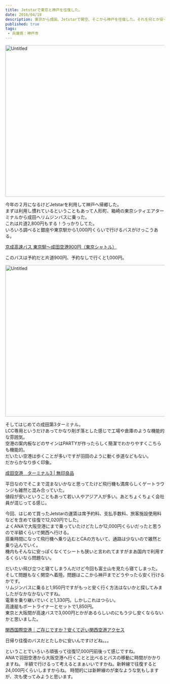 ```yaml
---
title: Jetstarで東京と神戸を往復した。
date: 2016/04/18
description: 東京から成田、Jetstarで関空、そこから神戸を往復した。それを何とか安くする方法。
published: true
tags: 
 - 兵庫県：神戸市
---
```


<a data-flickr-embed="true"  href="https://www.flickr.com/photos/shigeki_takeguchi/24178068794/in/dateposted-public/" title="Untitled"><img src="https://farm2.staticflickr.com/1558/24178068794_47612f6e42_z.jpg" width="640" height="480" alt="Untitled"></a><script async src="//embedr.flickr.com/assets/client-code.js" charset="utf-8"></script>

今年の２月になるけどJetstarを利用して神戸へ帰郷した。  
まずは利用し慣れているということもあって人形町、箱崎の東京シティエアターミナルから成田へリムジンバスに乗った。  
これは片道2,800円もする！うっかりしてた。  
いろいろ調べると銀座や東京駅から1,000円くらいで行けるバスがけっこうある。

<!-- more -->

[京成高速バス 東京駅～成田空港900円（東京シャトル）](https://www.keiseibus.co.jp/kousoku/nrt16.html)

このバスは予約だと片道900円、予約なしで行くと1,000円。

<a data-flickr-embed="true"  href="https://www.flickr.com/photos/shigeki_takeguchi/24798872642/in/dateposted-public/" title="Untitled"><img src="https://farm2.staticflickr.com/1645/24798872642_3c9c7dab31_z.jpg" width="640" height="480" alt="Untitled"></a><script async src="//embedr.flickr.com/assets/client-code.js" charset="utf-8"></script>

そしてはじめての成田第3ターミナル。  
LCC専用というだけあってかなり削ぎ落とした感じで工場や倉庫のような機能的な雰囲気。  
空港の案内板などのサインはPARTYが作ったらしく簡潔でわかりやすくこちらも機能的。  
だいたい空港は歩くことが多いですが羽田のように動く歩道などもない。  
だからかなり歩く印象。

[成田空港　ターミナル3 | 無印良品](https://www.muji.com/jp/narita-terminal3/)

平日なのでそこまで混まないかなと思ってたけど飛行機も満席らしくゲートラウンジも雑然と混み合っていた。  
値段が安いということもあって若い人やアジア人が多い。あとちょくちょく会社員が混じってる感じ。  

今回、はじめて買ったJetstarの運賃は席予約料、支払手数料、旅客施設使用料などを含めて往復で12,020円でした。  
よくANAで大阪空港にまで乗っていたけどたしか12,000円くらいだったと思うので半額くらいで関西へ行ける。  
搭乗時間になって飛行機へ乗り込むとCAの方もいて、通路は少ないので雑然と乗り込んでいく。  
機内もそんなに安っぽくなくてシートも狭いと言われてますがまあ国内で利用するくらいなら問題ない。

だいたい飛び立つと寝てしまうんだけど今回も富士山を見たら寝てしまった。
そして問題もなく関空へ着陸。問題はここから神戸までどうやったら安く行けるかです。  
リムジンバスに乗ると1,950円ですがもっと安く行く方法はないかと探してみましたがなかなかないですね。  
電車を乗り継いでいくと1,330円。しかしこれはつらい。  
高速艇もポートライナーとセットで1,850円。  
東京と大阪間が高速バスで3,000円とかがあるらしいのにもう少し安くならないかと思いました。

[関西国際空港｜ご存じですか？安くて近い関西空港アクセス](https://www.kansai-airport.or.jp/otoku-access/)

日帰り往復のバスだとたしかに安いんですけどね。。。

ということでいろいろ頑張って往復17,000円前後って感じですね。  
ANAで羽田空港から大阪空港へ行くことと比べるとバスの移動に時間がかかりますね。
半額で行けるって考えるとまぁいいですかね。新幹線で往復すると24,000円くらいしますからね。
時間的には新幹線のが楽なような気もしますが、次も使ってみようと思います。  

